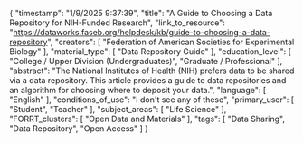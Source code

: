 {
    "timestamp": "1/9/2025 9:37:39",
    "title": "A Guide to Choosing a Data Repository for NIH-Funded Research",
    "link_to_resource": "https://dataworks.faseb.org/helpdesk/kb/guide-to-choosing-a-data-repository",
    "creators": [
        "Federation of American Societies for Experimental Biology"
    ],
    "material_type": [
        "Data Repository Guide"
    ],
    "education_level": [
        "College / Upper Division (Undergraduates)",
        "Graduate / Professional"
    ],
    "abstract": "The National Institutes of Health (NIH) prefers data to be shared via a data repository. This article provides a guide to data repositories and an algorithm for choosing where to deposit your data.",
    "language": [
        "English"
    ],
    "conditions_of_use": "I don't see any of these",
    "primary_user": [
        "Student",
        "Teacher"
    ],
    "subject_areas": [
        "Life Science"
    ],
    "FORRT_clusters": [
        "Open Data and Materials"
    ],
    "tags": [
        "Data Sharing",
        "Data Repository",
        "Open Access"
    ]
}